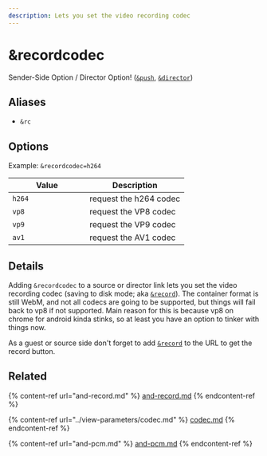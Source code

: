 ```yaml
---
description: Lets you set the video recording codec
---
```


# \&recordcodec

Sender-Side Option / Director Option! ([`&push`](../../source-settings/push.md), [`&director`](../../viewers-settings/director.md))

## Aliases

* `&rc`

## Options

Example: `&recordcodec=h264`

<table><thead><tr><th width="139">Value</th><th>Description</th></tr></thead><tbody><tr><td><code>h264</code></td><td>request the h264 codec </td></tr><tr><td><code>vp8</code></td><td>request the VP8 codec </td></tr><tr><td><code>vp9</code></td><td>request the VP9 codec</td></tr><tr><td><code>av1</code></td><td>request the AV1 codec</td></tr></tbody></table>

## Details

Adding `&recordcodec` to a source or director link lets you set the video recording codec (saving to disk mode; aka [`&record`](and-record.md)). The container format is still WebM, and not all codecs are going to be supported, but things will fail back to vp8 if not supported. Main reason for this is because vp8 on chrome for android kinda stinks, so at least you have an option to tinker with things now.

As a guest or source side don't forget to add [`&record`](and-record.md) to the URL to get the record button.

## Related

{% content-ref url="and-record.md" %}
[and-record.md](and-record.md)
{% endcontent-ref %}

{% content-ref url="../view-parameters/codec.md" %}
[codec.md](../view-parameters/codec.md)
{% endcontent-ref %}

{% content-ref url="and-pcm.md" %}
[and-pcm.md](and-pcm.md)
{% endcontent-ref %}
